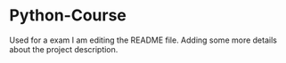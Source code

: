 # Python-Course
Used for a exam
I am editing the README file. Adding some more details about the project description.

